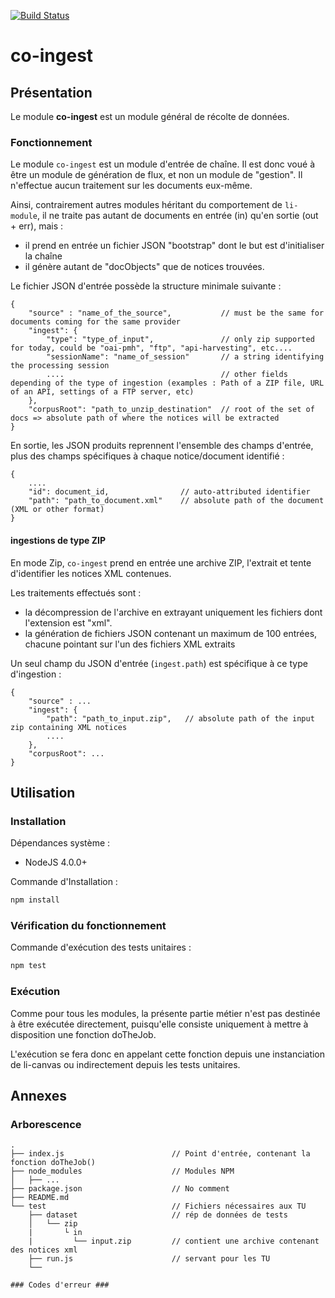 [![Build Status](https://travis-ci.org/conditor-project/co-ingest.svg?branch=master)](https://travis-ci.org/conditor-project/co-ingest)

co-ingest
===============

## Présentation ##

Le module **co-ingest** est un module général de récolte de données.

### Fonctionnement ###

Le module `co-ingest` est un module d'entrée de chaîne. Il est donc voué à être un module de génération de flux, et non un module de "gestion". Il n'effectue aucun traitement sur les documents eux-même.

Ainsi, contrairement autres modules héritant du comportement de `li-module`, il ne traite pas autant de documents en entrée (in) qu'en sortie (out + err), mais :
  - il prend en entrée un fichier JSON "bootstrap" dont le but est d'initialiser la chaîne
  - il génère autant de "docObjects" que de notices trouvées.
 
Le fichier JSON d'entrée possède la structure minimale suivante :

```
{
    "source" : "name_of_the_source",           // must be the same for documents coming for the same provider 
    "ingest": {                                
        "type": "type_of_input",               // only zip supported for today, could be "oai-pmh", "ftp", "api-harvesting", etc....
        "sessionName": "name_of_session"       // a string identifying the processing session
        ....                                   // other fields depending of the type of ingestion (examples : Path of a ZIP file, URL of an API, settings of a FTP server, etc) 
    },
    "corpusRoot": "path_to_unzip_destination"  // root of the set of docs => absolute path of where the notices will be extracted
}
```

En sortie, les JSON produits reprennent l'ensemble des champs d'entrée, plus des champs spécifiques à chaque notice/document identifié :

```
{
    ....
    "id": document_id,                // auto-attributed identifier
    "path": "path_to_document.xml"    // absolute path of the document (XML or other format)
}

```


#### ingestions de type ZIP ####

En mode Zip, `co-ingest` prend en entrée une archive ZIP, l'extrait et tente d'identifier les notices XML contenues.
 
Les traitements effectués sont : 
- la décompression de l'archive en extrayant uniquement les fichiers dont l'extension est "xml".
- la génération de fichiers JSON contenant un maximum de 100 entrées, chacune pointant sur l'un des fichiers XML extraits 

Un seul champ du JSON d'entrée (`ingest.path`) est spécifique à ce type d'ingestion :


```
{
    "source" : ... 
    "ingest": {
        "path": "path_to_input.zip",   // absolute path of the input zip containing XML notices  
        ....
    },
    "corpusRoot": ...
}
```


## Utilisation ##

### Installation ###

Dépendances système :
  * NodeJS 4.0.0+

Commande d'Installation :
```bash
npm install
```

### Vérification du fonctionnement ###
Commande d'exécution des tests unitaires :
```bash
npm test
```

### Exécution ###

Comme pour tous les modules, la présente partie métier n'est pas destinée à être exécutée directement, puisqu'elle consiste uniquement à mettre à disposition une fonction doTheJob.

L'exécution se fera donc en appelant cette fonction depuis une instanciation de li-canvas ou indirectement depuis les tests unitaires.


## Annexes ##

### Arborescence ###

```
.
├── index.js                        // Point d'entrée, contenant la fonction doTheJob()
├── node_modules                    // Modules NPM
│   ├── ...
├── package.json                    // No comment
├── README.md
└── test                            // Fichiers nécessaires aux TU
    ├── dataset                     // rép de données de tests
    │   └── zip
    |       └ in
    |         └── input.zip         // contient une archive contenant des notices xml
    ├── run.js                      // servant pour les TU
    └──

### Codes d'erreur ###

